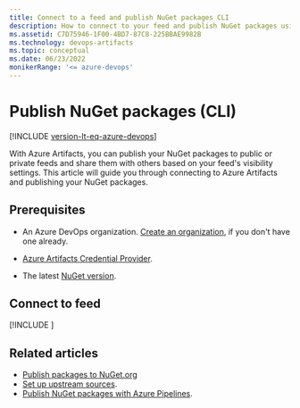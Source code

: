 ```yaml
---
title: Connect to a feed and publish NuGet packages CLI
description: How to connect to your feed and publish NuGet packages using the command line
ms.assetid: C7D75946-1F00-4BD7-87C8-225BBAE9982B
ms.technology: devops-artifacts
ms.topic: conceptual
ms.date: 06/23/2022
monikerRange: '<= azure-devops'
---
```


# Publish NuGet packages (CLI)

[!INCLUDE [version-lt-eq-azure-devops](../../includes/version-lt-eq-azure-devops.md)]

With Azure Artifacts, you can publish your NuGet packages to public or private feeds and share them with others based on your feed's visibility settings. This article will guide you through connecting to Azure Artifacts and publishing your NuGet packages.

## Prerequisites

- An Azure DevOps organization. [Create an organization](../../organizations/accounts/create-organization.md), if you don't have one already.

- [Azure Artifacts Credential Provider](https://github.com/microsoft/artifacts-credprovider).

- The latest [NuGet version](https://www.nuget.org/downloads).

## Connect to feed

[!INCLUDE [](../includes/nuget/nuget-publish-endpoint.md)]

## Related articles

- [Publish packages to NuGet.org](./publish-to-nuget-org)
- [Set up upstream sources](../how-to/set-up-upstream-sources.md).
- [Publish NuGet packages with Azure Pipelines](../../pipelines/artifacts/nuget.md).
